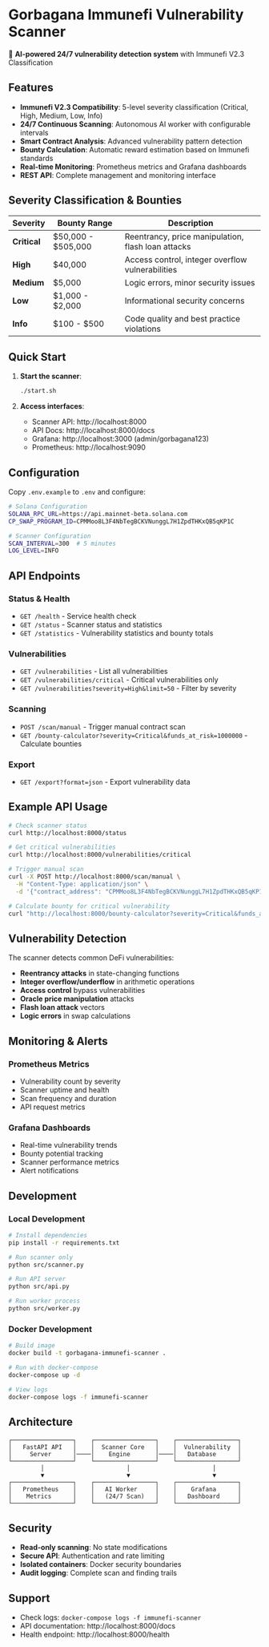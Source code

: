 # Gorbagana Immunefi Vulnerability Scanner

🤖 **AI-powered 24/7 vulnerability detection system** with Immunefi V2.3 Classification

## Features

- **Immunefi V2.3 Compatibility**: 5-level severity classification (Critical, High, Medium, Low, Info)
- **24/7 Continuous Scanning**: Autonomous AI worker with configurable intervals
- **Smart Contract Analysis**: Advanced vulnerability pattern detection
- **Bounty Calculation**: Automatic reward estimation based on Immunefi standards
- **Real-time Monitoring**: Prometheus metrics and Grafana dashboards
- **REST API**: Complete management and monitoring interface

## Severity Classification & Bounties

| Severity | Bounty Range | Description |
|----------|--------------|-------------|
| **Critical** | $50,000 - $505,000 | Reentrancy, price manipulation, flash loan attacks |
| **High** | $40,000 | Access control, integer overflow vulnerabilities |
| **Medium** | $5,000 | Logic errors, minor security issues |
| **Low** | $1,000 - $2,000 | Informational security concerns |
| **Info** | $100 - $500 | Code quality and best practice violations |

## Quick Start

1. **Start the scanner**:
   ```bash
   ./start.sh
   ```

2. **Access interfaces**:
   - Scanner API: http://localhost:8000
   - API Docs: http://localhost:8000/docs
   - Grafana: http://localhost:3000 (admin/gorbagana123)
   - Prometheus: http://localhost:9090

## Configuration

Copy `.env.example` to `.env` and configure:

```bash
# Solana Configuration
SOLANA_RPC_URL=https://api.mainnet-beta.solana.com
CP_SWAP_PROGRAM_ID=CPMMoo8L3F4NbTegBCKVNunggL7H1ZpdTHKxQB5qKP1C

# Scanner Configuration  
SCAN_INTERVAL=300  # 5 minutes
LOG_LEVEL=INFO
```

## API Endpoints

### Status & Health
- `GET /health` - Service health check
- `GET /status` - Scanner status and statistics
- `GET /statistics` - Vulnerability statistics and bounty totals

### Vulnerabilities
- `GET /vulnerabilities` - List all vulnerabilities
- `GET /vulnerabilities/critical` - Critical vulnerabilities only
- `GET /vulnerabilities?severity=High&limit=50` - Filter by severity

### Scanning
- `POST /scan/manual` - Trigger manual contract scan
- `GET /bounty-calculator?severity=Critical&funds_at_risk=1000000` - Calculate bounties

### Export
- `GET /export?format=json` - Export vulnerability data

## Example API Usage

```bash
# Check scanner status
curl http://localhost:8000/status

# Get critical vulnerabilities
curl http://localhost:8000/vulnerabilities/critical

# Trigger manual scan
curl -X POST http://localhost:8000/scan/manual \
  -H "Content-Type: application/json" \
  -d '{"contract_address": "CPMMoo8L3F4NbTegBCKVNunggL7H1ZpdTHKxQB5qKP1C"}'

# Calculate bounty for critical vulnerability
curl "http://localhost:8000/bounty-calculator?severity=Critical&funds_at_risk=1000000"
```

## Vulnerability Detection

The scanner detects common DeFi vulnerabilities:

- **Reentrancy attacks** in state-changing functions
- **Integer overflow/underflow** in arithmetic operations  
- **Access control** bypass vulnerabilities
- **Oracle price manipulation** attacks
- **Flash loan attack** vectors
- **Logic errors** in swap calculations

## Monitoring & Alerts

### Prometheus Metrics
- Vulnerability count by severity
- Scanner uptime and health
- Scan frequency and duration
- API request metrics

### Grafana Dashboards
- Real-time vulnerability trends
- Bounty potential tracking  
- Scanner performance metrics
- Alert notifications

## Development

### Local Development
```bash
# Install dependencies
pip install -r requirements.txt

# Run scanner only
python src/scanner.py

# Run API server
python src/api.py

# Run worker process
python src/worker.py
```

### Docker Development
```bash
# Build image
docker build -t gorbagana-immunefi-scanner .

# Run with docker-compose
docker-compose up -d

# View logs
docker-compose logs -f immunefi-scanner
```

## Architecture

```
┌─────────────────┐    ┌─────────────────┐    ┌─────────────────┐
│   FastAPI API   │    │  Scanner Core   │    │  Vulnerability  │
│     Server      │────│    Engine       │────│   Database      │
└─────────────────┘    └─────────────────┘    └─────────────────┘
         │                       │                       │
         ▼                       ▼                       ▼
┌─────────────────┐    ┌─────────────────┐    ┌─────────────────┐
│   Prometheus    │    │   AI Worker     │    │    Grafana      │
│    Metrics      │    │   (24/7 Scan)   │    │   Dashboard     │
└─────────────────┘    └─────────────────┘    └─────────────────┘
```

## Security

- **Read-only scanning**: No state modifications
- **Secure API**: Authentication and rate limiting
- **Isolated containers**: Docker security boundaries
- **Audit logging**: Complete scan and finding trails

## Support

- Check logs: `docker-compose logs -f immunefi-scanner`
- API documentation: http://localhost:8000/docs
- Health endpoint: http://localhost:8000/health
